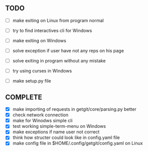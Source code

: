 ## TODO
- [ ] make exiting on Linux from program normal
- [ ] try to find interactives cli for Windows
- [ ] make exiting on Windows
- [ ] solve exception if user have not any reps on his page
- [ ] solve exiting in program without any mistake
- [ ] try using curses in Windows

- [ ] make setup.py file

## COMPLETE
- [x] make importing of requests in getgit/core/parsing.py better
- [x] check network connection
- [x] make for Winodws simple cli
- [x] test working simple-term-menu on Windows
- [x] make exceptions if name user not correct
- [x] think how structer could look like in config.yaml file
- [x] make config file in $HOME/.config/getgit/config.yaml on Linux
